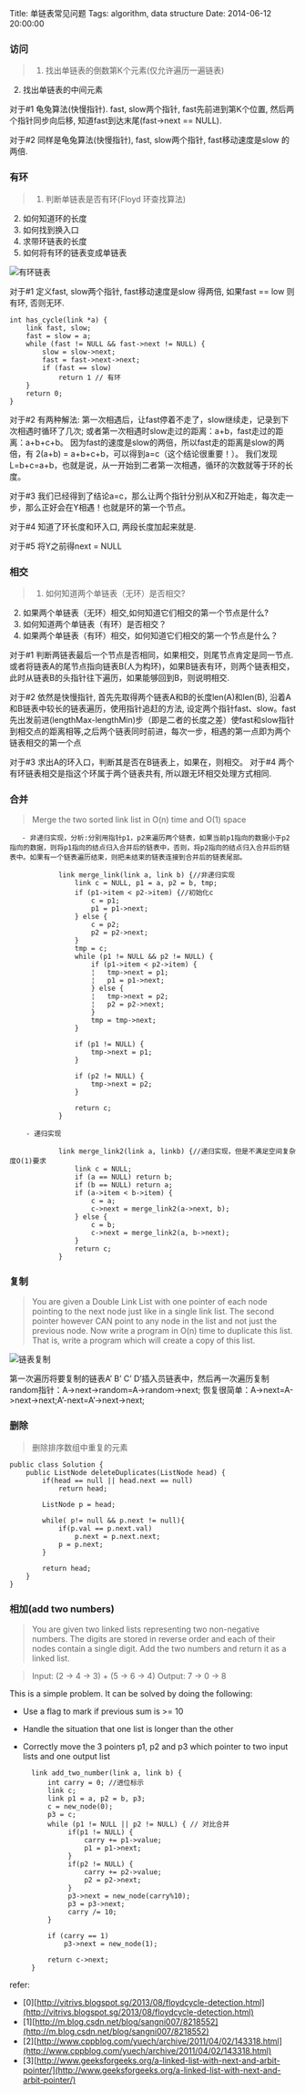 Title: 单链表常见问题
Tags: algorithm, data structure
Date: 2014-06-12 20:00:00
### 访问
> 1. 找出单链表的倒数第K个元素(仅允许遍历一遍链表)
2. 找出单链表的中间元素

对于#1 龟兔算法(快慢指针). fast, slow两个指针, fast先前进到第K个位置, 然后两个指针同步向后移, 知道fast到达末尾(fast->next == NULL).


对于#2 同样是龟兔算法(快慢指针), fast, slow两个指针, fast移动速度是slow 的两倍.

### 有环
>1. 判断单链表是否有环(Floyd 环查找算法)
2. 如何知道环的长度
3. 如何找到换入口
4. 求带环链表的长度
5. 如何将有环的链表变成单链表

![有环链表](/img/link-cycle.jpg)

对于#1 定义fast, slow两个指针, fast移动速度是slow 得两倍, 如果fast == low 则有环, 否则无环.

    int has_cycle(link *a) {
        link fast, slow;
        fast = slow = a;
        while (fast != NULL && fast->next != NULL) {
            slow = slow->next;
            fast = fast->next->next;
            if (fast == slow)
                return 1 // 有环
        }
        return 0;
    }

对于#2 有两种解法: 第一次相遇后，让fast停着不走了，slow继续走，记录到下次相遇时循环了几次; 或者第一次相遇时slow走过的距离：a+b，fast走过的距离：a+b+c+b。 因为fast的速度是slow的两倍，所以fast走的距离是slow的两倍，有 2(a+b) = a+b+c+b，可以得到a=c（这个结论很重要！）。 我们发现L=b+c=a+b，也就是说，从一开始到二者第一次相遇，循环的次数就等于环的长度。

对于#3 我们已经得到了结论a=c，那么让两个指针分别从X和Z开始走，每次走一步，那么正好会在Y相遇！也就是环的第一个节点。

对于#4 知道了环长度和环入口, 两段长度加起来就是.

对于#5 将Y之前得next = NULL

### 相交
>1. 如何知道两个单链表（无环）是否相交?
2. 如果两个单链表（无环）相交,如何知道它们相交的第一个节点是什么?
3. 如何知道两个单链表（有环）是否相交？
4. 如果两个单链表（有环）相交，如何知道它们相交的第一个节点是什么？

对于#1 判断两链表最后一个节点是否相同，如果相交，则尾节点肯定是同一节点. 或者将链表A的尾节点指向链表B(人为构环)，如果B链表有环，则两个链表相交，此时从链表B的头指针往下遍历，如果能够回到B，则说明相交.

对于#2 依然是快慢指针, 首先先取得两个链表A和B的长度len(A)和len(B), 沿着A和B链表中较长的链表遍历，使用指针追赶的方法, 设定两个指针fast、slow。fast先出发前进(lengthMax-lengthMin)步（即是二者的长度之差）使fast和slow指针到相交点的距离相等,之后两个链表同时前进，每次一步，相遇的第一点即为两个链表相交的第一个点

对于#3 求出A的环入口，判断其是否在B链表上，如果在，则相交。
对于#4 两个有环链表相交是指这个环属于两个链表共有, 所以跟无环相交处理方式相同.

### 合并
> Merge the two sorted link list in O(n) time and O(1) space  

       - 非递归实现，分析:分别用指针p1，p2来遍历两个链表，如果当前p1指向的数据小于p2指向的数据，则将p1指向的结点归入合并后的链表中，否则，将p2指向的结点归入合并后的链表中。如果有一个链表遍历结束，则把未结束的链表连接到合并后的链表尾部。

                link merge_link(link a, link b) {//非递归实现
                    link c = NULL, p1 = a, p2 = b, tmp;
                    if (p1->item < p2->item) {//初始化c
                        c = p1;
                        p1 = p1->next;
                    } else {
                        c = p2;
                        p2 = p2->next;
                    }
                    tmp = c;
                    while (p1 != NULL && p2 != NULL) {
                        if (p1->item < p2->item) {
                        ¦   tmp->next = p1;
                        ¦   p1 = p1->next;
                        } else {
                        ¦   tmp->next = p2;
                        ¦   p2 = p2->next;
                        }
                        tmp = tmp->next;
                    }

                    if (p1 != NULL) {
                        tmp->next = p1;
                    }

                    if (p2 != NULL) {
                        tmp->next = p2;
                    }

                    return c;
                }

        - 递归实现

                link merge_link2(link a, linkb) {//递归实现，但是不满足空间复杂度O(1)要求
                    link c = NULL;
                    if (a == NULL) return b;
                    if (b == NULL) return a;
                    if (a->item < b->item) {
                        c = a;
                        c->next = merge_link2(a->next, b);
                    } else {
                        c = b;
                        c->next = merge_link2(a, b->next);
                    }
                    return c;
                }

### 复制
>You are given a Double Link List with one pointer of each node pointing to the next node just like in a single link list. The second pointer however CAN point to any node in the list and not just the previous node. Now write a program in O(n) time to duplicate this list. That is, write a program which will create a copy of this list.

![链表复制](/img/link-list-copy.jpg)

第一次遍历将要复制的链表A’ B’ C’ D’插入员链表中，然后再一次遍历复制random指针：A->next->random=A->random->next;
恢复很简单：A->next=A->next->next;A’-next=A’->next->next;

### 删除
>删除排序数组中重复的元素

    public class Solution {
        public ListNode deleteDuplicates(ListNode head) {
            if(head == null || head.next == null)
                return head;
     
            ListNode p = head;
     
            while( p!= null && p.next != null){
                if(p.val == p.next.val)
                    p.next = p.next.next;
                p = p.next; 
            }
     
            return head;
        }
    }

### 相加(add two numbers)
>You are given two linked lists representing two non-negative numbers. The digits are stored in reverse order and each of their nodes contain a single digit. Add the two numbers and return it as a linked list.

>Input: (2 -> 4 -> 3) + (5 -> 6 -> 4)
Output: 7 -> 0 -> 8

This is a simple problem. It can be solved by doing the following:

- Use a flag to mark if previous sum is >= 10
- Handle the situation that one list is longer than the other
- Correctly move the 3 pointers p1, p2 and p3 which pointer to two input lists and one output list

        link add_two_number(link a, link b) {
            int carry = 0; //进位标示
            link c;
            link p1 = a, p2 = b, p3;
            c = new_node(0);
            p3 = c;
            while (p1 != NULL || p2 != NULL) { // 对比合并
                 if(p1 != NULL) {
                     carry += p1->value;
                     p1 = p1->next;
                 } 
                 if(p2 != NULL) {
                     carry += p2->value;
                     p2 = p2->next;
                 } 
                 p3->next = new_node(carry%10);
                 p3 = p3->next;
                 carry /= 10;
            }

            if (carry == 1) 
                p3->next = new_node(1);

            return c->next;
        }

refer:

- [0][http://vitrivs.blogspot.sg/2013/08/floydcycle-detection.html](http://vitrivs.blogspot.sg/2013/08/floydcycle-detection.html)
- [1][http://m.blog.csdn.net/blog/sangni007/8218552](http://m.blog.csdn.net/blog/sangni007/8218552)
- [2][http://www.cppblog.com/yuech/archive/2011/04/02/143318.html](http://www.cppblog.com/yuech/archive/2011/04/02/143318.html)
- [3][http://www.geeksforgeeks.org/a-linked-list-with-next-and-arbit-pointer/](http://www.geeksforgeeks.org/a-linked-list-with-next-and-arbit-pointer/)
